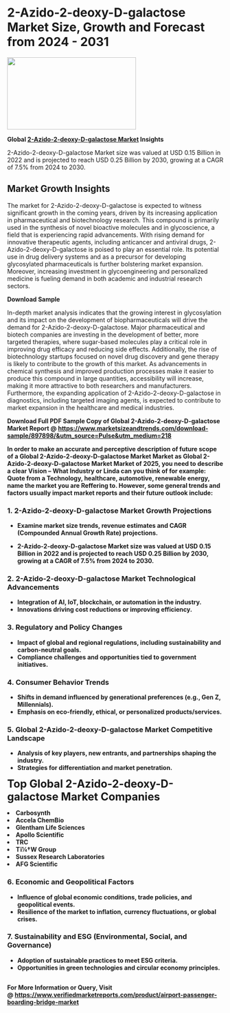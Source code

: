 <H1>2-Azido-2-deoxy-D-galactose Market Size, Growth and Forecast from 2024 - 2031</H1><img class="aligncenter size-medium wp-image-584254" src="https://thirdeyenews.in/wp-content/uploads/2024/09/Global-Market-Research-300x168.jpeg" alt="" width="300" height="168" /><p><strong>Global&nbsp;<a href="https://www.marketsizeandtrends.com/download-sample/897898/&amp;utm_source=Pulse&amp;utm_medium=218">2-Azido-2-deoxy-D-galactose Market</a> Insights</strong></p><p>2-Azido-2-deoxy-D-galactose Market size was valued at USD 0.15 Billion in 2022 and is projected to reach USD 0.25 Billion by 2030, growing at a CAGR of 7.5% from 2024 to 2030.</p><p><h2>Market Growth Insights</h2> <p>The market for 2-Azido-2-deoxy-D-galactose is expected to witness significant growth in the coming years, driven by its increasing application in pharmaceutical and biotechnology research. This compound is primarily used in the synthesis of novel bioactive molecules and in glycoscience, a field that is experiencing rapid advancements. With rising demand for innovative therapeutic agents, including anticancer and antiviral drugs, 2-Azido-2-deoxy-D-galactose is poised to play an essential role. Its potential use in drug delivery systems and as a precursor for developing glycosylated pharmaceuticals is further bolstering market expansion. Moreover, increasing investment in glycoengineering and personalized medicine is fueling demand in both academic and industrial research sectors.</p> <p><strong>Download Sample</strong></p> <p>In-depth market analysis indicates that the growing interest in glycosylation and its impact on the development of biopharmaceuticals will drive the demand for 2-Azido-2-deoxy-D-galactose. Major pharmaceutical and biotech companies are investing in the development of better, more targeted therapies, where sugar-based molecules play a critical role in improving drug efficacy and reducing side effects. Additionally, the rise of biotechnology startups focused on novel drug discovery and gene therapy is likely to contribute to the growth of this market. As advancements in chemical synthesis and improved production processes make it easier to produce this compound in large quantities, accessibility will increase, making it more attractive to both researchers and manufacturers. Furthermore, the expanding application of 2-Azido-2-deoxy-D-galactose in diagnostics, including targeted imaging agents, is expected to contribute to market expansion in the healthcare and medical industries.</p> <p><strong></p><p><span class=""><strong>Download Full PDF Sample Copy of Global 2-Azido-2-deoxy-D-galactose Market Report</strong> @ <a href="https://www.marketsizeandtrends.com/download-sample/897898/&amp;utm_source=Pulse&amp;utm_medium=218" target="_blank">https://www.marketsizeandtrends.com/download-sample/897898/&amp;utm_source=Pulse&amp;utm_medium=218</a></span></p><p>In order to make an accurate and perceptive description of future scope of a Global&nbsp;2-Azido-2-deoxy-D-galactose Market Market as Global&nbsp;2-Azido-2-deoxy-D-galactose Market Market of 2025, you need to describe a clear Vision &ndash; What Industry or Linda can you think of for example: Quote from a Technology, healthcare, automotive, renewable energy, name the market you are Reffering to. However, some general trends and factors usually impact market reports and their future outlook include:</p><h3>1.&nbsp;<strong>2-Azido-2-deoxy-D-galactose Market Growth Projections</strong></h3><ul><li>Examine market size trends, revenue estimates and CAGR (Compounded Annual Growth Rate) projections.</li><li><p>2-Azido-2-deoxy-D-galactose Market size was valued at USD 0.15 Billion in 2022 and is projected to reach USD 0.25 Billion by 2030, growing at a CAGR of 7.5% from 2024 to 2030.</p></li></ul><h3>2.&nbsp;<strong>2-Azido-2-deoxy-D-galactose Market Technological Advancements</strong></h3><ul><li>Integration of AI, IoT, blockchain, or automation in the industry.</li><li>Innovations driving cost reductions or improving efficiency.</li></ul><h3>3.&nbsp;<strong>Regulatory and Policy Changes</strong></h3><ul><li>Impact of global and regional regulations, including sustainability and carbon-neutral goals.</li><li>Compliance challenges and opportunities tied to government initiatives.</li></ul><h3>4.&nbsp;<strong>Consumer Behavior Trends</strong></h3><ul><li>Shifts in demand influenced by generational preferences (e.g., Gen Z, Millennials).</li><li>Emphasis on eco-friendly, ethical, or personalized products/services.</li></ul><h3>5.&nbsp;<strong>Global 2-Azido-2-deoxy-D-galactose Market Competitive Landscape</strong></h3><ul><li>Analysis of key players, new entrants, and partnerships shaping the industry.</li><li>Strategies for differentiation and market penetration.</li></ul><p data-pm-slice="1 1 []"><span style="color: inherit; font-family: inherit; font-size: 25px;">Top Global 2-Azido-2-deoxy-D-galactose Market Companies</span></p><div class="" data-test-id=""><p><li>Carbosynth</li><li> Accela ChemBio</li><li> Glentham Life Sciences</li><li> Apollo Scientific</li><li> TRC</li><li> Tï¼†W Group</li><li> Sussex Research Laboratories</li><li> AFG Scientific</li></p></div><h3>6.&nbsp;<strong>Economic and Geopolitical Factors</strong></h3><ul><li>Influence of global economic conditions, trade policies, and geopolitical events.</li><li>Resilience of the market to inflation, currency fluctuations, or global crises.</li></ul><h3>7.&nbsp;<strong>Sustainability and ESG (Environmental, Social, and Governance)</strong></h3><ul><li>Adoption of sustainable practices to meet ESG criteria.</li><li>Opportunities in green technologies and circular economy principles.</li></ul><h2><strong style="font-size: 14px;">For More Information or Query, Visit @&nbsp;</strong><a style="background-color: #ffffff; font-size: 14px;" href="https://www.marketsizeandtrends.com/report/2-azido-2-deoxy-d-galactose-market/" target="_blank">https://www.verifiedmarketreports.com/product/airport-passenger-boarding-bridge-market</a></h2>
